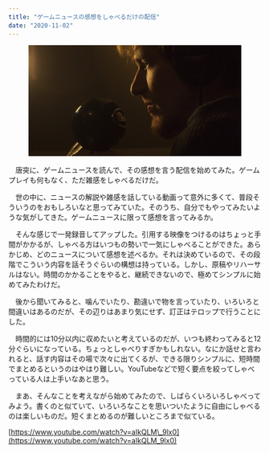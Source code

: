 ```yaml
---
title: "ゲームニュースの感想をしゃべるだけの配信"
date: "2020-11-02"
---
```


<figure>

![](assets/n526492a905b2_de1f1d9284cda5aff312c3f040889baf.jpg)

</figure>

　唐突に、ゲームニュースを読んで、その感想を言う配信を始めてみた。ゲームプレイも何もなく、ただ雑感をしゃべるだけだ。

　世の中に、ニュースの解説や雑感を話している動画って意外に多くて、普段そういうのをおもしろいなと思ってみていた。そのうち、自分でもやってみたいような気がしてきた。ゲームニュースに限って感想を言ってみるか。

　そんな感じで一発録音してアップした。引用する映像をつけるのはちょっと手間がかかるが、しゃべる方はいつもの勢いで一気にしゃべることができた。あらかじめ、どのニュースについて感想を述べるか。それは決めているので、その段階でこういう内容を話そうぐらいの構想は持っている。しかし、原稿やリハーサルはない。時間のかかることをやると、継続できないので、極めてシンプルに始めてみたわけだ。

　後から聞いてみると、噛んでいたり、勘違いで物を言っていたり、いろいろと間違いはあるのだが、その辺りはあまり気にせず、訂正はテロップで行うことにした。

　時間的には10分以内に収めたいと考えているのだが、いつも終わってみると12分ぐらいになっている。ちょっとしゃべりすぎかもしれない。なにか話せと言われると、話す内容はその場で次々に出てくるが、できる限りシンプルに、短時間でまとめるというのはやはり難しい。YouTubeなどで短く要点を絞ってしゃべっている人は上手いなあと思う。

　まあ、そんなことを考えながら始めてみたので、しばらくいろいろしゃべってみよう。書くのと似ていて、いろいろなことを思いついたように自由にしゃべるのは楽しいものだ。短くまとめるのが難しいところまで似ている。

[https://www.youtube.com/watch?v=aIkQLM\_9lx0](https://www.youtube.com/watch?v=aIkQLM_9lx0)
